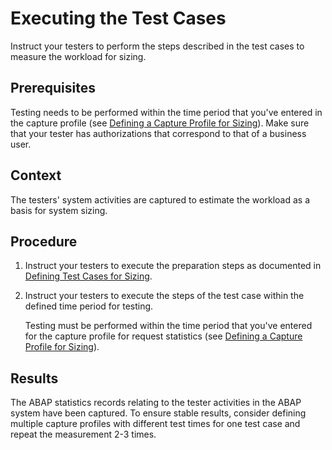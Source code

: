 <!-- loio64716fba70264ab0b0f00f3a867df824 -->

# Executing the Test Cases

Instruct your testers to perform the steps described in the test cases to measure the workload for sizing.



<a name="loio64716fba70264ab0b0f00f3a867df824__prereq_pj1_g1k_hrb"/>

## Prerequisites

Testing needs to be performed within the time period that you've entered in the capture profile \(see [Defining a Capture Profile for Sizing](Defining_a_Capture_Profile_for_Sizing_ba3ddae.md)\). Make sure that your tester has authorizations that correspond to that of a business user.



## Context

The testers' system activities are captured to estimate the workload as a basis for system sizing.



## Procedure

1.  Instruct your testers to execute the preparation steps as documented in [Defining Test Cases for Sizing](Defining_Test_Cases_for_Sizing_0e95d18.md).

2.  Instruct your testers to execute the steps of the test case within the defined time period for testing.

    Testing must be performed within the time period that you've entered for the capture profile for request statistics \(see [Defining a Capture Profile for Sizing](Defining_a_Capture_Profile_for_Sizing_ba3ddae.md)\).




<a name="loio64716fba70264ab0b0f00f3a867df824__result_kqm_v35_tqb"/>

## Results

The ABAP statistics records relating to the tester activities in the ABAP system have been captured. To ensure stable results, consider defining multiple capture profiles with different test times for one test case and repeat the measurement 2-3 times.

